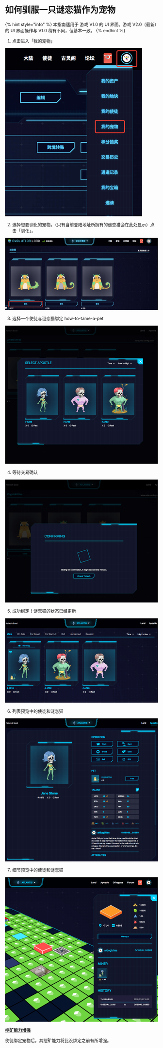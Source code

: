 # 如何驯服一只谜恋猫作为宠物

{% hint style="info" %}
本指南适用于 游戏 V1.0 的 UI 界面。游戏 V2.0（最新）的 UI 界面操作与 V1.0 稍有不同，但基本一致。
{% endhint %}

1. 点击进入「我的宠物」
   
![我的宠物](../../.gitbook/assets/tutorials-atlantis-ethereum-how-to-tame-a-pet-cn-1.png)

2. 选择想要驯化的宠物。（只有当前登陆地址所拥有的谜恋猫会在此处显示）点击「驯化」。
   
![选择一只谜恋猫](../../.gitbook/assets/tutorials-atlantis-ethereum-how-to-tame-a-pet-cn-2.png)

3. 选择一个使徒与谜恋猫绑定 how-to-tame-a-pet
   
![选择要绑定的使徒](../../.gitbook/assets/tutorials-atlantis-ethereum-how-to-tame-a-pet-cn-3.png)

4. 等待交易确认
   
![等待交易确认](../../.gitbook/assets/tutorials-atlantis-ethereum-how-to-tame-a-pet-cn-4.png)

5. 成功绑定！谜恋猫的状态已经更新
   
![已绑定](../../.gitbook/assets/tutorials-atlantis-ethereum-how-to-tame-a-pet-cn-5.png)

6. 列表预览中的使徒和谜恋猫
   
![使徒详情页一览](../../.gitbook/assets/tutorials-atlantis-ethereum-how-to-tame-a-pet-cn-6.png)

7. 细节预览中的使徒和谜恋猫
   
![挖矿能力增强](../../.gitbook/assets/tutorials-atlantis-ethereum-how-to-tame-a-pet-cn-7.png)

[**挖矿能力增强**](../../getting-started/game-entities/apostle/skills.md#productivity)

使徒绑定宠物后，其挖矿能力将比没绑定之前有所增强。

